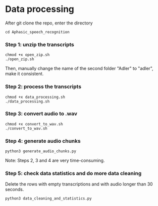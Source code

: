 # Data processing

After git clone the repo, enter the directory
```
cd Aphasic_speech_recognition
```
### Step 1: unzip the transcripts

```
chmod +x open_zip.sh
./open_zip.sh
```
Then, manually change the name of the second folder "Adler" to "adler", make it consistent.

### Step 2: process the transcripts

```
chmod +x data_processing.sh
./data_processing.sh
```

### Step 3: convert audio to .wav
```
chmod +x convert_to_wav.sh
./convert_to_wav.sh
```
### Step 4: generate audio chunks

```
python3 generate_audio_chunks.py
```

Note: Steps 2, 3 and 4 are very time-consuming.

### Step 5: check data statistics and do more data cleaning
Delete the rows with empty transcriptions and with audio longer than 30 seconds.
```
python3 data_cleaning_and_statistics.py
```
